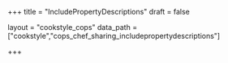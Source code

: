 +++
title = "IncludePropertyDescriptions"
draft = false

layout = "cookstyle_cops"
data_path = ["cookstyle","cops_chef_sharing_includepropertydescriptions"]

+++

<!-- The content of this page is automatically generated from the
cops_chef_sharing_includepropertydescriptions.yml file in github.com/chef/cookstyle/blob/main/docs-chef-io/data/cookstyle/. -->
